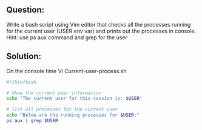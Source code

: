 
## Question:

Write a bash script using Vim editor that checks all the processes running for the current user (USER
env var) and prints out the processes in console. Hint: use ps aux command and grep for the user



## Solution:

On the console time Vi Current-user-process.sh


```bash
#!/bin/bash

# Show the current user information
echo "The current user for this session is: $USER"

# list all processes for the current user
echo "Below are the running processes for $USER:"
ps aux | grep $USER


``` 
